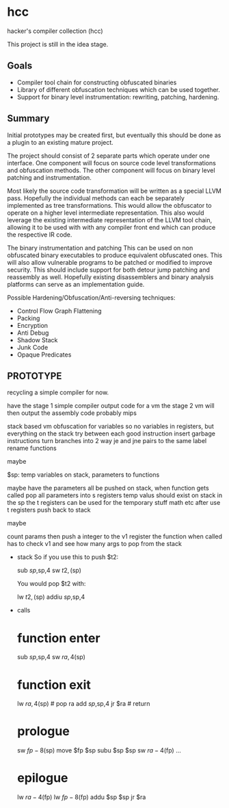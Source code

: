 # hcc

hacker's compiler collection (hcc)

This project is still in the idea stage.

## Goals

* Compiler tool chain for constructing obfuscated binaries
* Library of different obfuscation techniques which can be used together.
* Support for binary level instrumentation: rewriting, patching, hardening.

## Summary

Initial prototypes may be created first, but eventually this should be done as a plugin to an existing mature project.

The project should consist of 2 separate parts which operate under one interface.
One component will focus on source code level transformations and obfuscation methods.
The other component will focus on binary level patching and instrumentation.

Most likely the source code transformation will be written as a special LLVM pass.
Hopefully the individual methods can each be separately implemented as tree transformations.
This would allow the obfuscator to operate on a higher level intermediate representation.
This also would leverage the existing intermediate representation of the LLVM tool chain,
allowing it to be used with with any compiler front end which can produce the respective IR code.

The binary instrumentation and patching
This can be used on non obfuscated binary executables to produce equivalent obfuscated ones.
This will also allow vulnerable programs to be patched or modified to improve security.
This should include support for both detour jump patching and reassembly as well.
Hopefully existing disassemblers and binary analysis platforms can serve as an implementation guide.


Possible Hardening/Obfuscation/Anti-reversing techniques:
* Control Flow Graph Flattening
* Packing
* Encryption
* Anti Debug
* Shadow Stack
* Junk Code
* Opaque Predicates

## PROTOTYPE

recycling a simple compiler for now.

have the stage 1 simple compiler output code for a vm
the stage 2 vm will then output the assembly code probably mips

stack based vm obfuscation for variables
so no variables in registers, but everything on the stack
try between each good instruction insert garbage instructions
turn branches into 2 way je and jne pairs to the same label
rename functions

maybe

$sp: temp variables on stack, parameters to functions

maybe have the parameters all be pushed on stack,
when function gets called pop all parameters into s registers
temp valus should exist on stack in the sp
the t registers can be used for the temporary stuff math etc
after use t registers push back to stack

maybe

count params then push a integer to the v1 register
the function when called has to check v1 and see how many args to pop from the stack


 * stack
    So if you use this to push $t2:

    sub $sp,$sp,4
    sw $t2,($sp)

    You would pop $t2 with:

    lw $t2,($sp)
    addiu $sp,$sp,4

* calls

    # function enter

    sub $sp,$sp,4
    sw $ra,4($sp)

    # function exit

    lw $ra,4($sp) # pop ra
    add $sp,$sp,4
    jr $ra # return


    # prologue
    sw $fp -8($sp)
    move $fp $sp
    subu $sp $sp <size of args>
    sw $ra -4($fp)
    ...
    # epilogue
    lw $ra -4($fp)
    lw $fp -8($fp)
    addu $sp $sp <size of args>
    jr $ra